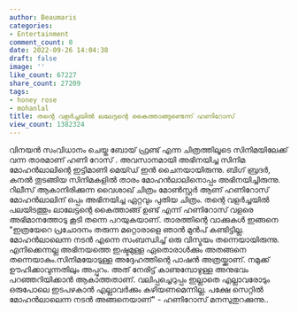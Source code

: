 ```yaml
---
author: Beaumaris
categories:
- Entertainment
comment_count: 0
date: 2022-09-26 14:04:38
draft: false
image: ''
like_count: 67227
share_count: 27209
tags:
- honey rose
- mohanlal
title: തന്റെ വളർച്ചയിൽ ലലേട്ടന്റെ കൈത്താങ്ങുണ്ടെന്ന് ഹണിറോസ്
view_count: 1382324
---
```


വിനയൻ സംവിധാനം ചെയ്ത ബോയ് ഫ്രണ്ട് എന്ന ചിത്രത്തിലൂടെ സിനിമയിലേക്ക് വന്ന താരമാണ് ഹണി റോസ് . അവസാനമായി അഭിനയിച്ച സിനിമ മോഹൻലാലിന്റെ ഇട്ടിമാണി മെയ്ഡ് ഇൻ ചൈനയായിരുന്നു. ബിഗ് ബ്രദർ, കനൽ തുടങ്ങിയ സിനിമകളിൽ താരം മോഹൻലാലിനൊപ്പം അഭിനയിച്ചിരുന്നു. റിലീസ് ആകാനിരിക്കുന്ന വൈശാഖ് ചിത്രം മോൺസ്റ്റർ ആണ് ഹണിറോസ് മോഹൻലാലിന് ഒപ്പം അഭിനയിച്ച ഏറ്റവും പുതിയ ചിത്രം. തന്റെ വളർച്ചയിൽ പലയിടത്തും ലാലേട്ടന്റെ കൈത്താങ്ങ് ഉണ്ട് എന്ന് ഹണിറോസ് വളരെ അഭിമാനത്തോടു കൂടി തന്നെ പറയുകയാണ്. താരത്തിന്റെ വാക്കുകൾ ഇങ്ങനെ "ഇത്രയേറെ പ്രചോദനം തരുന്ന മറ്റൊരാളെ ഞാൻ മുൻപ് കണ്ടിട്ടില്ല. മോഹൻലാലെന്ന നടൻ എന്നെ സംബന്ധിച്ച് ഒരു വിസ്മയം തന്നെയായിരുന്നു. എനിക്കെന്നല്ല അഭിനയത്തെ ഇഷ്ടമുള്ള ഏതൊരാൾക്കും അതങ്ങനെ തന്നെയാകും.സിനിമയോടുള്ള അദ്ദേഹത്തിന്റെ പാഷൻ അത്രയ്ക്കാണ്. നമുക്ക് ഊഹിക്കാവുന്നതിലും അപ്പുറം. അത് നേരിട്ട് കാണുമ്പോഴുള്ള അനുഭവം പറഞ്ഞറിയിക്കാൻ ആകാത്തതാണ്. വലിപ്പച്ചെറുപ്പം ഇല്ലാതെ എല്ലാവരോടും ഒരുപോലെ ഇടപഴകാൻ എല്ലാവർക്കും കഴിയണമെന്നില്ല. പക്ഷേ സെറ്റിൽ മോഹൻലാലെന്ന നടൻ അങ്ങനെയാണ്" - ഹണിറോസ് മനസുതുറക്കുന്നു..